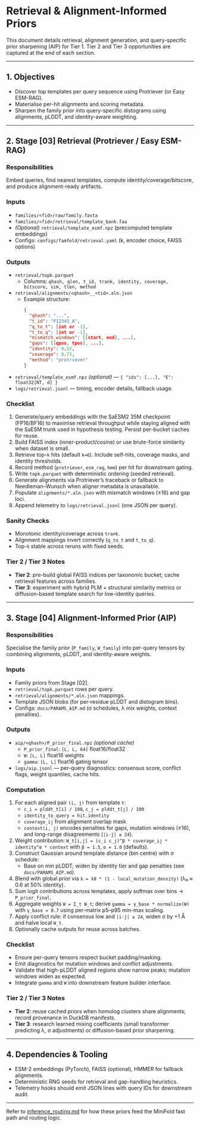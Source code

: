 # Retrieval & Alignment-Informed Priors

This document details retrieval, alignment generation, and query-specific prior
sharpening (AIP) for Tier 1. Tier 2 and Tier 3 opportunities are captured at the
end of each section.

---

## 1. Objectives
- Discover top templates per query sequence using Protriever (or Easy ESM-RAG).
- Materialise per-hit alignments and scoring metadata.
- Sharpen the family prior into query-specific distograms using alignments,
  pLDDT, and identity-aware weighting.

---

## 2. Stage [03] Retrieval (Protriever / Easy ESM-RAG)

### Responsibilities
Embed queries, find nearest templates, compute identity/coverage/bitscore, and
produce alignment-ready artifacts.

### Inputs
- `families/<fid>/raw/family.fasta`
- `families/<fid>/retrieval/template_bank.faa`
- *(Optional)* `retrieval/template_esmf.npz` (precomputed template embeddings)
- Configs: `configs/famfold/retrieval.yaml` (k, encoder choice, FAISS options)

### Outputs
- `retrieval/topk.parquet`
  - Columns: `qhash, qlen, t_id, trank, identity, coverage, bitscore, sim, tlen, method`
- `retrieval/alignments/<qhash>__<tid>.aln.json`
  - Example structure:
    ```json
    {
      "qhash": "...",
      "t_id": "P12345_A",
      "q_to_t": [int or -1],
      "t_to_q": [int or -1],
      "mismatch_windows": [[start, end], ...],
      "gaps": [[qpos, tpos], ...],
      "identity": 0.52,
      "coverage": 0.73,
      "method": "protriever"
    }
    ```
- `retrieval/template_esmf.npz` *(optional)* — `{ "ids": [...], "E": float32[NT, d] }`
- `logs/retrieval.jsonl` — timing, encoder details, fallback usage.

### Checklist
1. Generate/query embeddings with the SaESM2 35M checkpoint (FP16/BF16) to maximise retrieval throughput while staying aligned with the SaESM trunk used in hypothesis testing. Persist per-bucket caches for reuse.
2. Build FAISS index (inner-product/cosine) or use brute-force similarity when
   dataset is small.
3. Retrieve top-`k` hits (default `k=6`). Include self-hits, coverage masks, and
   identity thresholds.
4. Record method (`protriever`, `esm_rag`, `hmm`) per hit for downstream gating.
5. Write `topk.parquet` with deterministic ordering (seeded retrieval).
6. Generate alignments via Protriever’s traceback or fallback to Needleman–Wunsch
   when aligner metadata is unavailable.
7. Populate `alignments/*.aln.json` with mismatch windows (±16) and gap loci.
8. Append telemetry to `logs/retrieval.jsonl` (one JSON per query).

### Sanity Checks
- Monotonic identity/coverage across `trank`.
- Alignment mappings invert correctly (`q_to_t` and `t_to_q`).
- Top-`k` stable across reruns with fixed seeds.

### Tier 2 / Tier 3 Notes
- **Tier 2**: pre-build global FAISS indices per taxonomic bucket; cache
  retrieval features across families.
- **Tier 3**: experiment with hybrid PLM + structural similarity metrics or
  diffusion-based template search for low-identity queries.

---

## 3. Stage [04] Alignment-Informed Prior (AIP)

### Responsibilities
Specialise the family prior (`P_family`, `W_family`) into per-query tensors by
combining alignments, pLDDT, and identity-aware weights.

### Inputs
- Family priors from Stage [02].
- `retrieval/topk.parquet` rows per query.
- `retrieval/alignments/*.aln.json` mappings.
- Template JSON blobs (for per-residue pLDDT and distogram bins).
- Configs: `docs/PARAMS_AIP.md` (σ schedules, λ mix weights, context penalties).

### Outputs
- `aip/<qhash>/P_prior_final.npz` *(optional cache)*
  - `P_prior_final`: `[L, L, 64]` float16/float32
  - `W`: `[L, L]` float16 weights
  - `gamma`: `[L, L]` float16 gating tensor
- `logs/aip.jsonl` — per-query diagnostics: consensus score, conflict flags,
  weight quantiles, cache hits.

### Computation
1. For each aligned pair `(i, j)` from template `t`:
   - `c_i = plddt_t[i] / 100`, `c_j = plddt_t[j] / 100`
   - `identity_to_query = hit.identity`
   - `coverage_ij` from alignment overlap mask
   - `context(i, j)` encodes penalties for gaps, mutation windows (±16), and
     long-range disagreements (`|i-j| ≥ 24`).
2. Weight contribution: `W_t[i,j] = (c_i c_j)^β * coverage_ij * identity^α * context`
   with `β = 1.5`, `α = 1.0` (defaults).
3. Construct Gaussian around template distance (bin centre) with σ schedule:
   - Base on min pLDDT; widen by identity tier and gap penalties (see
     `docs/PARAMS_AIP.md`).
4. Blend with global prior via `λ = λ0 * (1 - local_mutation_density)`
   (λ₀ ≈ 0.6 at 50% identity).
5. Sum logit contributions across templates, apply softmax over bins →
   `P_prior_final`.
6. Aggregate weights `W = Σ_t W_t`; derive `gamma = γ_base * normalize(W)` with
   `γ_base = 0.7` using per-matrix p5–p95 min-max scaling.
7. Apply conflict rule: if consensus low and `|i-j| ≥ 24`, widen σ by +1 Å and
   halve local `W_t`.
8. Optionally cache outputs for reuse across batches.

### Checklist
- Ensure per-query tensors respect bucket padding/masking.
- Emit diagnostics for mutation windows and conflict adjustments.
- Validate that high-pLDDT aligned regions show narrow peaks; mutation windows
  widen as expected.
- Integrate `gamma` and `W` into downstream feature builder interface.

### Tier 2 / Tier 3 Notes
- **Tier 2**: reuse cached priors when homolog clusters share alignments; record
  provenance in DuckDB manifests.
- **Tier 3**: research learned mixing coefficients (small transformer predicting
  λ, σ adjustments) or diffusion-based prior sharpening.

---

## 4. Dependencies & Tooling
- ESM-2 embeddings (PyTorch), FAISS (optional), HMMER for fallback alignments.
- Deterministic RNG seeds for retrieval and gap-handling heuristics.
- Telemetry hooks should emit JSON lines with query IDs for downstream audit.

---

Refer to [inference_routing.md](inference_routing.md) for how
these priors feed the MiniFold fast path and routing logic.

